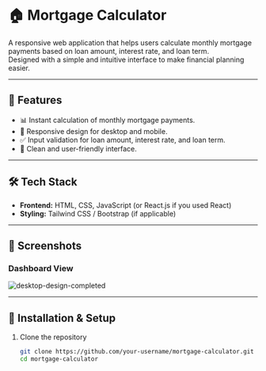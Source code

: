 # 🏠 Mortgage Calculator

A responsive web application that helps users calculate monthly mortgage payments based on loan amount, interest rate, and loan term.  
Designed with a simple and intuitive interface to make financial planning easier.  

---

## 🚀 Features
- 📊 Instant calculation of monthly mortgage payments.  
- 📱 Responsive design for desktop and mobile.  
- ✅ Input validation for loan amount, interest rate, and loan term.  
- 🎨 Clean and user-friendly interface.  

---

## 🛠️ Tech Stack
- **Frontend:** HTML, CSS, JavaScript (or React.js if you used React)  
- **Styling:** Tailwind CSS / Bootstrap (if applicable)  

---

## 📸 Screenshots  

### Dashboard View  
 ![desktop-design-completed](https://github.com/user-attachments/assets/977bc4c4-ab8f-4608-ae2d-da339cad05f7)
 




---

## 📂 Installation & Setup

1. Clone the repository  
   ```bash
   git clone https://github.com/your-username/mortgage-calculator.git
   cd mortgage-calculator
